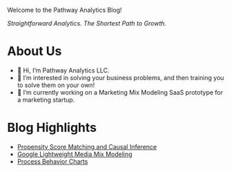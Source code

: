 Welcome to the Pathway Analytics Blog!

_Straightforward Analytics. The Shortest Path to Growth._

# About Us
- 👋 Hi, I’m Pathway Analytics LLC.
- 👀 I’m interested in solving your business problems, and then training you to solve them on your own!
- 🌱 I’m currently working on a Marketing Mix Modeling SaaS prototype for a marketing startup.

# Blog Highlights

* [Propensity Score Matching and Causal Inference](/ab_testing/PropensityScoreMatching.md)
* [Google Lightweight Media Mix Modeling](/bayesian/LightweightMMM.md)
* [Process Behavior Charts](/blog/process_behavior_chart.md)
